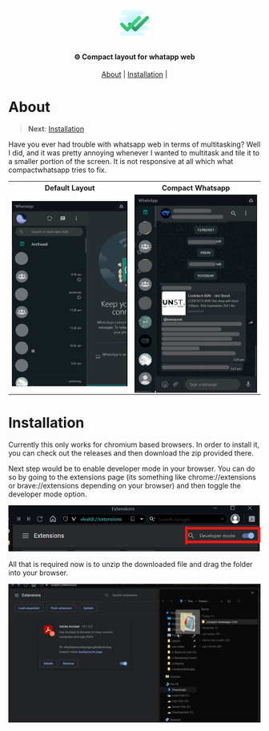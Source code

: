 <h1 align="center">
  <img src="icons/icon48.png" height="64" alt="hypecli">
</h1>

<h4 align="center">⚙ Compact layout for whatapp web</h4>

<p align="center">
  <a href="#about">About</a> | 
  <a href="#installation">Installation</a> | 
  <!-- <a href="#usage">Usage</a> | 
  <a href="#features">Features</a> | 
  <a href="#contributors">Contributors</a> |
  <a href="#license">License</a> -->
</p> 

# About

> **Next**: [Installation](#installation)

Have you ever had trouble with whatsapp web in terms of multitasking? Well I did, and it was pretty annoying whenever I wanted to multitask and tile it to a smaller portion of the screen. It is not responsive at all which what compactwhatsapp tries to fix.

<table>
    <tr>
        <th>Default Layout
        <th>Compact Whatsapp
    </tr>
    <tr>
        <td><img align="center" src="screenshots/default.png" />
        <td><img align="center" src="screenshots/wscompact.png" />
    <tr>
</table>

<div id="installation">
  <h1> Installation </h1>
  <p>Currently this only works for chromium based browsers. In order to install it, you can check out the releases and then download the zip provided there.</p>
  <p>Next step would be to enable developer mode in your browser. You can do so by going to the extensions page (its something like chrome://extensions or brave://extensions depending on your browser) and then toggle the developer mode option.</p>

  ![devmode](screenshots/dev_mode.png)

  <p>All that is required now is to unzip the downloaded file and drag the folder into your browser.</p>

  ![drag](screenshots/drag.gif)




</div>

<!-- # Usage
You can read the [documentation](https://github.com/serumstudio/hype/) for more info and [examples](https://github.com/serumstudio/hype/) for more examples.
Hyper CLI comes with a starter project template as well. After the installation, run 
```bash
$ hyper create demoproject
```

Or you can create your own project by looking on this simple example.

```py

#: Import the main class of the module
from hype import Hype

#: create a `app` instance of HyperCLI `:class:`
app = Hype()

#: Declare a command decorator.
@app.command(description="Greet the given user")
def greet(name: str):

  #: print the name that user define.
  app.echo("Hello", name)
 
if __name__ == "__main__":
  #: Run the application
  app.run()

# Output:
# python test.py greet --name Zenqi
# Hello Zenqi
```

<div align="right" id="features">
  <h1> Features </h1>
  <p>Check <a href="https://hype.serum.studio/features">Hype Features</a> from the documentation site.</p>
</div>

# Contributors
> For contirbuting, see [CONTRIBUTING.md](https://github.com/serumstudio/hype/tree/main/CONTRIBUTING.md)

Thanks to these contributors who made the project maintained!

| ![](https://github.com/znqi.png?size=50)   |
|:-------------------------------------------:|
| [Zenqi](https://www.github.com/zenqii)     |

<div align="right" id="license">
  <h1> License </h1>
  <p> Hype is license under <a href="https://github.com/serumstudio/anglo/blob/main/LICENSE">MIT</a> </p>
</div> -->